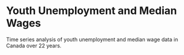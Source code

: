 # Youth Unemployment and Median Wages
Time series analysis of youth unemployment and median wage data in Canada over 22 years.
